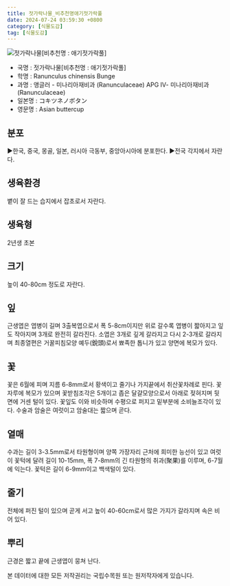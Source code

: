 ```yaml
---
title: 젓가락나물_비추천명애기젓가락풀
date: 2024-07-24 03:59:30 +0800
category: [식물도감]
tag: [식물도감]
---
```




![젓가락나물[비추천명 : 애기젓가락풀]](/fileUpload/plants/basic/Ranunculaceae/Ranunculus/14120/14120_1_th2.jpg)
- 국명 : 젓가락나물[비추천명 : 애기젓가락풀]
- 학명 : Ranunculus chinensis Bunge
- 과명 : 앵글러 - 미나리아재비과 (Ranunculaceae) APG Ⅳ- 미나리아재비과 (Ranunculaceae)
- 일본명 : コキツネノボタン
- 영문명 : Asian buttercup


## 분포
▶한국, 중국, 몽골, 일본, 러시아 극동부, 중앙아시아에 분포한다.▶전국 각지에서 자란다.
## 생육환경
볕이 잘 드는 습지에서 잡초로서 자란다.
## 생육형
2년생 초본
## 크기
높이 40-80cm 정도로 자란다.
## 잎
근생엽은 엽병이 길며 3출복엽으로서 폭 5-8cm이지만 위로 갈수록 엽병이 짧아지고 잎도 작아지며 3개로 완전히 갈라진다. 소엽은 3개로 깊게 갈라지고 다시 2-3개로 갈라지며 최종열편은 거꿀피침모양 예두(銳頭)로서 뾰족한 톱니가 있고 양면에 복모가 있다.
## 꽃
꽃은 6월에 피며 지름 6-8mm로서 황색이고 줄기나 가지끝에서 취산꽃차례로 핀다. 꽃자루에 복모가 있으며 꽃받침조각은 5개이고 좁은 달걀모양으로서 아래로 젖혀지며 뒷면에 거센 털이 있다. 꽃잎도 이와 비슷하며 수평으로 퍼지고 밑부분에 소비늘조각이 있다. 수술과 암술은 여럿이고 암술대는 짧으며 곧다.
## 열매
수과는 길이 3-3.5mm로서 타원형이며 양쪽 가장자리 근처에 희미한 능선이 있고 여럿이 꽃턱에 달려 길이 10-15mm, 폭 7-8mm의 긴 타원형의 취과(聚果)를 이루며, 6-7월에 익는다. 꽃턱은 길이 6-9mm이고 백색털이 있다.
## 줄기
전체에 퍼진 털이 있으며 곧게 서고 높이 40-60cm로서 많은 가지가 갈라지며 속은 비어 있다.
## 뿌리
근경은 짧고 끝에 근생엽이 뭉쳐 난다.






본 데이터에 대한 모든 저작권리는 국립수목원 또는 원저작자에게 있습니다.
